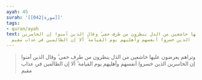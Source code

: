 ```yaml
---
ayah: 45
surah: '[[042|سورة]]'
tags:
- quran/ayah
text: وتراهم يعرضون عليها خاشعين من الذل ينظرون من طرف خفي ۗ وقال الذين آمنوا إن الخاسرين
  الذين خسروا أنفسهم وأهليهم يوم القيامة ۗ ألا إن الظالمين في عذاب مقيم
---
```

> وتراهم يعرضون عليها خاشعين من الذل ينظرون من طرف خفي ۗ وقال الذين آمنوا إن الخاسرين الذين خسروا أنفسهم وأهليهم يوم القيامة ۗ ألا إن الظالمين في عذاب مقيم
